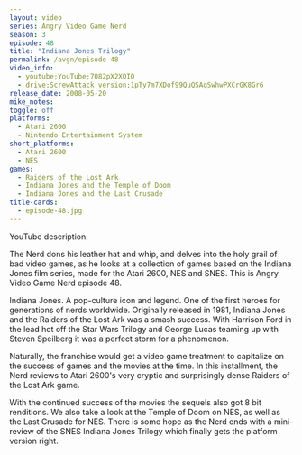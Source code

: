 ```yaml
---
layout: video
series: Angry Video Game Nerd
season: 3
episode: 48
title: "Indiana Jones Trilogy"
permalink: /avgn/episode-48
video_info:
  - youtube;YouTube;7O82pX2XQIQ
  - drive;ScrewAttack version;1pTy7m7XDof99QuQSAqSwhwPXCrGK8Gr6
release_date: 2008-05-20
mike_notes:
toggle: off
platforms:
  - Atari 2600
  - Nintendo Entertainment System
short_platforms:
  - Atari 2600
  - NES
games:
  - Raiders of the Lost Ark
  - Indiana Jones and the Temple of Doom
  - Indiana Jones and the Last Crusade
title-cards:
  - episode-48.jpg
---
```


<p class="yt-description">YouTube description:</p>

The Nerd dons his leather hat and whip, and delves into the holy grail of bad video games, as he looks at a collection of games based on the Indiana Jones film series, made for the Atari 2600, NES and SNES. This is Angry Video Game Nerd episode 48.

Indiana Jones. A pop-culture icon and legend. One of the first heroes for generations of nerds worldwide.  Originally released in 1981, Indiana Jones and the Raiders of the Lost Ark was a smash success. With Harrison Ford in the lead hot off the Star Wars Trilogy and George Lucas teaming up with Steven Speilberg it was a perfect storm for a phenomenon.

Naturally, the franchise would get a video game treatment to capitalize on the success of games and the movies at the time. In this installment, the Nerd reviews to Atari 2600's very cryptic and surprisingly dense Raiders of the Lost Ark game.

With the continued success of the movies the sequels also got 8 bit renditions. We also take a look at the Temple of Doom on NES, as well as the Last Crusade for NES. There is some hope as the Nerd ends with a mini-review of the SNES Indiana Jones Trilogy which finally gets the platform version right.